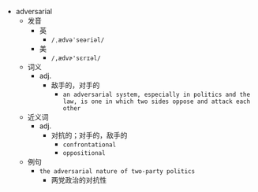 - adversarial
  - 发音
    - 英
      - `/ˌædvəˈseəriəl/`
    - 美
      - `/,ædvɚ'sɛrɪəl/`
  - 词义
    - adj.
      - 敌手的，对手的
        - `an adversarial system, especially in politics and the law, is one in which two sides oppose and attack each other`
  - 近义词
    - adj.
      - 对抗的；对手的，敌手的
        - `confrontational`
        - `oppositional`
  - 例句
    - `the adversarial nature of two-party politics`
      - 两党政治的对抗性

